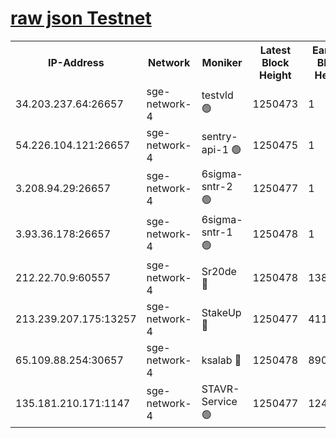 
[raw json Testnet](https://rpc-check.sget.stavr.tech/sget/rpc-sget-result.json)
=


<table><tr><th>IP-Address</th><th>Network</th><th>Moniker</th><th>Latest Block Height</th><th>Earliest Block Height</th><th>Catching Up</th><th>Tx Index</th><th>Voting Power</th><th>Scan Time</th></tr><tr><td>34.203.237.64:26657</td><td>sge-network-4</td><td>testvld 🟢</td><td>1250473</td><td>1</td><td>False</td><td>on</td><td>0</td><td>2024-01-24T15:19:42.796227790UTC</td></tr><tr><td>54.226.104.121:26657</td><td>sge-network-4</td><td>sentry-api-1 🟢</td><td>1250475</td><td>1</td><td>False</td><td>on</td><td>0</td><td>2024-01-24T15:19:57.840217632UTC</td></tr><tr><td>3.208.94.29:26657</td><td>sge-network-4</td><td>6sigma-sntr-2 🟢</td><td>1250477</td><td>1</td><td>False</td><td>on</td><td>0</td><td>2024-01-24T15:20:08.020136712UTC</td></tr><tr><td>3.93.36.178:26657</td><td>sge-network-4</td><td>6sigma-sntr-1 🟢</td><td>1250478</td><td>1</td><td>False</td><td>on</td><td>0</td><td>2024-01-24T15:20:10.695115287UTC</td></tr><tr><td>212.22.70.9:60557</td><td>sge-network-4</td><td>Sr20de 🔴</td><td>1250478</td><td>138001</td><td>False</td><td>on</td><td>104</td><td>2024-01-24T15:20:13.677641732UTC</td></tr><tr><td>213.239.207.175:13257</td><td>sge-network-4</td><td>StakeUp 🔴</td><td>1250477</td><td>411001</td><td>False</td><td>off</td><td>100</td><td>2024-01-24T15:20:06.957836575UTC</td></tr><tr><td>65.109.88.254:30657</td><td>sge-network-4</td><td>ksalab 🔴</td><td>1250478</td><td>890001</td><td>False</td><td>off</td><td>1148</td><td>2024-01-24T15:20:11.058784918UTC</td></tr><tr><td>135.181.210.171:1147</td><td>sge-network-4</td><td>STAVR-Service 🟢</td><td>1250477</td><td>1247001</td><td>False</td><td>on</td><td>0</td><td>2024-01-24T15:20:07.309427603UTC</td></tr></table>

